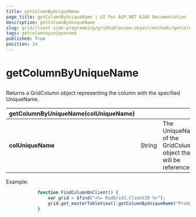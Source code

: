 ```yaml
---
title: getColumnByUniqueName
page_title: getColumnByUniqueName | UI for ASP.NET AJAX Documentation
description: getColumnByUniqueName
slug: grid/client-side-programming/gridtableview-object/methods/getcolumnbyuniquename
tags: getcolumnbyuniquename
published: True
position: 24
---
```


# getColumnByUniqueName



## 

Returns a GridColumn object representing the column with the specified UniqueName.


|  __getColumnByUniqueName(colUniqueName)__  |  |  |
| ------ | ------ | ------ |
| __colUniqueName__ |String|The UniqueName of the GridColumn object that will be referenced.|

Example:

````JavaScript
	        function FindColumnOnClient() {
	            var grid = $find("<%= RadGrid1.ClientID %>");
	            grid.get_masterTableView().getColumnByUniqueName("ProductName");
	        } 
````


